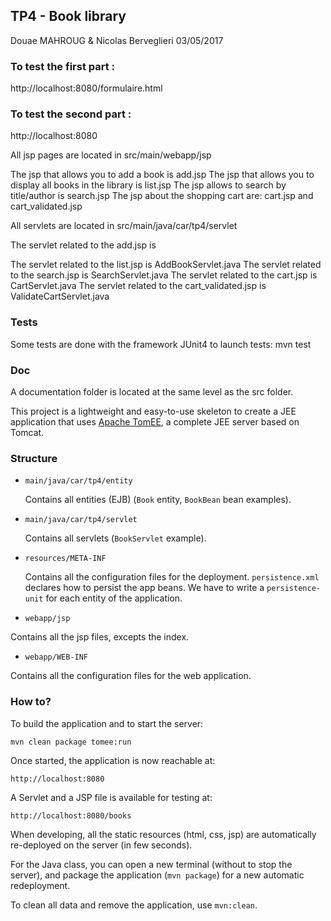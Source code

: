 ## TP4 - Book library

Douae MAHROUG & Nicolas Berveglieri
03/05/2017

### To test the first part : 
http://localhost:8080/formulaire.html

### To test the second part : 
http://localhost:8080

All jsp pages are located in src/main/webapp/jsp

The jsp that allows you to add a book is add.jsp
The jsp that allows you to display all books in the library is list.jsp
The jsp allows to search by title/author is search.jsp
The jsp about the shopping cart are: cart.jsp and cart_validated.jsp

All servlets are located in src/main/java/car/tp4/servlet

The servlet related to the add.jsp is

The servlet related to the list.jsp is AddBookServlet.java
The servlet related to the search.jsp is SearchServlet.java
The servlet related to the cart.jsp is CartServlet.java
The servlet related to the cart_validated.jsp is ValidateCartServlet.java

### Tests
Some tests are done with the framework JUnit4
to launch tests: mvn test

### Doc
A documentation folder is located at the same level as the src folder. 


This project is a lightweight and easy-to-use skeleton to create a JEE application that uses [Apache TomEE](http://openejb.apache.org/apache-tomee.html), a complete JEE server based on Tomcat.

### Structure

  * `main/java/car/tp4/entity`
    
    Contains all entities (EJB) (`Book` entity, `BookBean` bean examples).
    
  * `main/java/car/tp4/servlet`
  
    Contains all servlets (`BookServlet` example).
    
  * `resources/META-INF`
    
    Contains all the configuration files for the deployment.
    `persistence.xml` declares how to persist the app beans.
    We have to write a `persistence-unit` for each entity of the application.
    
  * `webapp/jsp`
  
  Contains all the jsp files, excepts the index.
  
  * `webapp/WEB-INF`
  
  Contains all the configuration files for the web application.

### How to?

To build the application and to start the server:
```
mvn clean package tomee:run
```

Once started, the application is now reachable at:
```
http://localhost:8080
```

A Servlet and a JSP file is available for testing at:
```
http://localhost:8080/books
```

When developing, all the static resources (html, css, jsp) are automatically re-deployed on the server (in few seconds).

For the Java class, you can open a new terminal (without to stop the server), and package the application (`mvn package`) for a new automatic redeployment.

To clean all data and remove the application, use `mvn:clean`.
 
